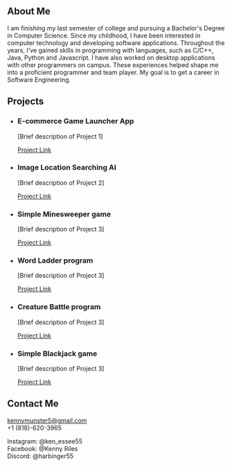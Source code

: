 About Me
--------

I am finishing my last semester of college and pursuing a Bachelor's Degree in Computer Science. Since my childhood, I have been interested in computer technology and developing software applications. Throughout the years, I've gained skills in programming with languages, such as C/C++, Java, Python and Javascript. I have also worked on desktop applications with other programmers on campus. These experiences helped shape me into a proficient programmer and team player. My goal is to get a career in Software Engineering.

Projects
--------

*   ### E-commerce Game Launcher App
    
    \[Brief description of Project 1\]
    
    [Project Link](https://github.com/KTRiles55/game-launcher)
*   ### Image Location Searching AI
    
    \[Brief description of Project 2\]
    
    [Project Link](https://github.com/CTRLFreaksCSUN/GeoVision-AI/tree/main)
*   ### Simple Minesweeper game
    
    \[Brief description of Project 3\]
    
    [Project Link](https://github.com/KTRiles55/minesweeper)
*   ### Word Ladder program
    
    \[Brief description of Project 3\]
    
    [Project Link](https://github.com/KTRiles55/Word_Ladder)
*   ### Creature Battle program
    
    \[Brief description of Project 3\]
    
    [Project Link](https://github.com/KTRiles55/Creature_Battle/tree/main)
*   ### Simple Blackjack game
    
    \[Brief description of Project 3\]
    
    [Project Link](https://github.com/KTRiles55/Blackjack)

Contact Me
----------

kennymunster5@gmail.com  
+1 (818)-620-3965  
  
Instagram: @ken\_essee55  
Facebook: @Kenny Riles  
Discord: @harbinger55
